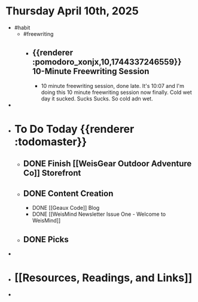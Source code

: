 # Thursday April 10th, 2025
- #habit
	- #freewriting
		- ## {{renderer :pomodoro_xonjx,10,1744337246559}} 10-Minute Freewriting Session
			- 10 minute freewriting session, done late. It's 10:07 and I'm doing this 10 minute freewriting session now finally. Cold wet day it sucked. Sucks Sucks. So cold adn wet.
-
- # To Do Today {{renderer :todomaster}}
	- ## DONE Finish [[WeisGear Outdoor Adventure Co]] Storefront
	- ## DONE Content Creation
		- DONE [[Geaux Code]] Blog
		- DONE [[WeisMind Newsletter Issue One - Welcome to WeisMind]]
	- ## DONE Picks
-
- # [[Resources, Readings, and Links]]
-